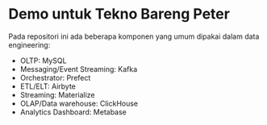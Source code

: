 # Demo untuk Tekno Bareng Peter

Pada repositori ini ada beberapa komponen yang umum dipakai dalam data engineering:

- OLTP: MySQL
- Messaging/Event Streaming: Kafka
- Orchestrator: Prefect
- ETL/ELT: Airbyte
- Streaming: Materialize
- OLAP/Data warehouse: ClickHouse
- Analytics Dashboard: Metabase